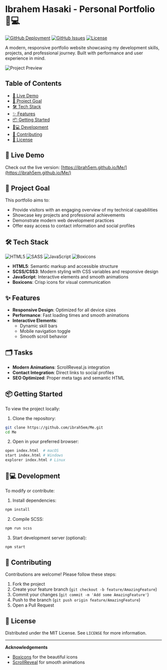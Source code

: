 
# Ibrahem Hasaki - Personal Portfolio 👨💻

[![GitHub Deployment](https://img.shields.io/github/deployments/ibrah5em/Me/github-pages?label=Deployment)](https://ibrah5em.github.io/Me/)
[![GitHub Issues](https://img.shields.io/github/issues/ibrah5em/Me)](https://github.com/ibrah5em/Me/issues)
[![License](https://img.shields.io/badge/License-MIT-blue.svg)](LICENSE)

A modern, responsive portfolio website showcasing my development skills, projects, and professional journey. Built with performance and user experience in mind.

![Project Preview](https://via.placeholder.com/800x400?text=Project+Preview+) <!-- Add actual screenshot URL -->

## Table of Contents

- [🚀 Live Demo](#-live-demo)
- [🎯 Project Goal](#-project-goal)
- [🛠 Tech Stack](#-tech-stack)
- [✨ Features](#-features)
- [📦 Getting Started](#-getting-started)
- [🧑💻 Development](#-development)
- [🤝 Contributing](#-contributing)
- [📄 License](#-license)

## 🚀 Live Demo

Check out the live version: [https://ibrah5em.github.io/Me/](https://ibrah5em.github.io/Me/)

## 🎯 Project Goal

This portfolio aims to:
- Provide visitors with an engaging overview of my technical capabilities
- Showcase key projects and professional achievements
- Demonstrate modern web development practices
- Offer easy access to contact information and social profiles

## 🛠 Tech Stack

![HTML5](https://img.shields.io/badge/-HTML5-E34F26?logo=html5&logoColor=white)
![SASS](https://img.shields.io/badge/-SASS-CC6699?logo=sass&logoColor=white)
![JavaScript](https://img.shields.io/badge/-JavaScript-F7DF1E?logo=javascript&logoColor=black)
![Boxicons](https://img.shields.io/badge/-Boxicons-2DDE98?logo=boxicons&logoColor=white)

- **HTML5**: Semantic markup and accessible structure
- **SCSS/CSS3**: Modern styling with CSS variables and responsive design
- **JavaScript**: Interactive elements and smooth animations
- **Boxicons**: Crisp icons for visual communication

## ✨ Features

- **Responsive Design**: Optimized for all device sizes
- **Performance**: Fast loading times and smooth animations
- **Interactive Elements**:
  - Dynamic skill bars
  - Mobile navigation toggle
  - Smooth scroll behavior
 
## 🗂 Tasks 

- **Modern Animations**: ScrollReveal.js integration
- **Contact Integration**: Direct links to social profiles
- **SEO Optimized**: Proper meta tags and semantic HTML

## 📦 Getting Started

To view the project locally:

1. Clone the repository:

```bash
git clone https://github.com/ibrah5em/Me.git
cd Me
```

2. Open in your preferred browser:
   
```bash
open index.html  # macOS
start index.html # Windows
explorer index.html # Linux
```

## 🧑💻 Development

To modify or contribute:

1. Install dependencies:
```bash
npm install
```

2. Compile SCSS:
   
```bash
npm run scss
```

3. Start development server (optional):
   
```bash
npm start
```

## 🤝 Contributing

Contributions are welcome! Please follow these steps:

1. Fork the project
2. Create your feature branch (`git checkout -b feature/AmazingFeature`)
3. Commit your changes (`git commit -m 'Add some AmazingFeature'`)
4. Push to the branch (`git push origin feature/AmazingFeature`)
5. Open a Pull Request

## 📄 License

Distributed under the MIT License. See `LICENSE` for more information.

---

**Acknowledgements**  

- [Boxicons](https://boxicons.com/) for the beautiful icons
- [ScrollReveal](https://scrollrevealjs.org/) for smooth animations

